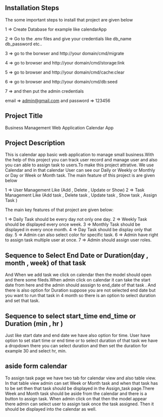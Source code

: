 ## Installation Steps 

The some important steps to install that project are given below

1 => Create Database for example like calendarApp

2 => Go to the .env files and give your credentials like db_name db_password etc..

3 => go to the borwser and http://your domain/cmd/migrate

4 => go to browser and http://your domain/cmd/storage:link

5 => go to browser and http://your domain/cmd/cache:clear

6 => go to browser and http://your domain/cmd/db:seed

7 => and then put the admin credentials  

email => admin@gmail.com and password => 123456


## Project Title
Business Management Web Application Calendar App
## Project Description 
This is calendar app basic web application to manage small business.With the help of this project you can track user record and manage user and also 
you can able to assign task to users.To make this project attrative. We use Calendar and in that calendar User can see our Daily or Weekly or Monthly or Day or Week or Month task. 
The main feature of this project is are given below

 1  => User Management Like (Add  , Delete , Update or Show)
 2  => Task Management Like (Add task , Delete task , Update task , Show task , Assign Task )
 
 The main key features of that project are given below:

 1 => Daily Task should be every day not only one day.
 2 => Weekly Task should be displayed every once week.
 3 => Monthly Task should be displayed in every once month.
 4 => Day Task should be display only that day.
 5 => Admin can also select color for specific  task.
 6 => Admin have right to assign task multiple user at once.
 7 => Admin should assign user roles.



 ## Sequence to Select End Date or Duration(day  , month , week) of that task 
 And When we add task we click on calendar then the model should open and there some fileds.When admin click on calendar it can take the start date from here and the 
 admin should asssign to end_date of that task . And there is also option for Duration suppose you are not selected end date but you want to run that task in 4 month 
 so there is an option to select duration and set that task.


## Sequence to select start_time end_time or Duration (min , hr )
Just like start date and end date we have also option for time. User have option to set start time or end time or to select duration of that task we have a dropdown
there you can select duration and then set the duration for example 30 and select hr, min.


## aside form calendar 
To assign task page we have two tab for calendar view and also table view. In that table view admin can set Week or Month task and when that task has to be set
then that task should be displayed in the Assign_task page.There Week and Month task should be aside from the calendar and there is a button to assign task. When admin click on that 
then the model appear there admin can select user to assign task once the task assigned. Then it should be displayed into the calendar as well.
